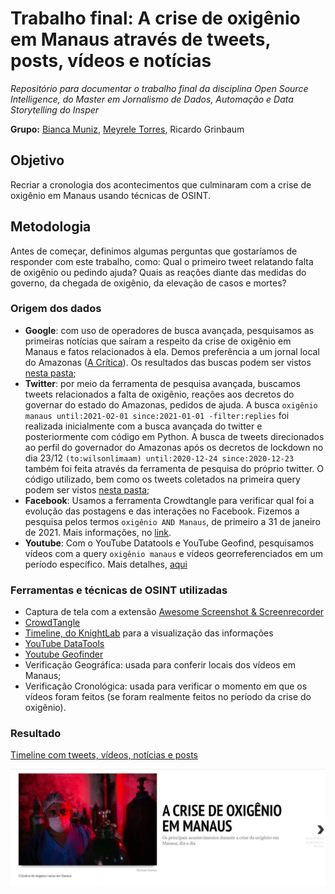 # Trabalho final: A crise de oxigênio em Manaus através de tweets, posts, vídeos e notícias
_Repositório para documentar o trabalho final da disciplina Open Source Intelligence, do Master em Jornalismo de Dados, Automação e Data Storytelling do Insper_

**Grupo:** [Bianca Muniz](https://github.com/biamuniz), [Meyrele Torres](https://github.com/meyrele), Ricardo Grinbaum

## Objetivo
Recriar a cronologia dos acontecimentos que culminaram com a crise de oxigênio em Manaus usando técnicas de OSINT.

## Metodologia
Antes de começar, definimos algumas perguntas que gostaríamos de responder com este trabalho, como: Qual o primeiro tweet relatando falta de oxigênio ou pedindo ajuda? Quais as reações diante das medidas do governo, da chegada de oxigênio, da elevação de casos e mortes?

### Origem dos dados
* **Google**: com uso de operadores de busca avançada, pesquisamos as primeiras notícias que saíram a respeito da crise de oxigênio em Manaus e fatos relacionados à ela. Demos preferência a um jornal local do Amazonas ([A Crítica](https://www.acritica.com/)). Os resultados das buscas podem ser vistos [nesta pasta](https://github.com/biamuniz/trabalhofinal_osint/tree/main/dados_e_codigo);
* **Twitter**: por meio da ferramenta de pesquisa avançada, buscamos tweets relacionados a falta de oxigênio, reações aos decretos do governar do estado do Amazonas, pedidos de ajuda. A busca `oxigênio manaus until:2021-02-01 since:2021-01-01 -filter:replies` foi realizada inicialmente com a busca avançada do twitter e posteriormente com código em Python. A busca de tweets direcionados ao perfil do governador do Amazonas após os decretos de lockdown no dia 23/12 `(to:wilsonlimaam) until:2020-12-24 since:2020-12-23` também foi feita através da ferramenta de pesquisa do próprio twitter. O código utilizado, bem como os tweets coletados na primeira query podem ser vistos [nesta pasta](https://github.com/biamuniz/trabalhofinal_osint/tree/main/dados_e_codigo);
* **Facebook**: Usamos a ferramenta Crowdtangle para verificar qual foi a evolução das postagens e das interações no Facebook. Fizemos a pesquisa pelos termos `oxigênio AND Manaus`, de primeiro a 31 de janeiro de 2021. Mais informações, no [link](https://github.com/biamuniz/trabalhofinal_osint/blob/main/dados_e_codigo/facebook_analise.md).
* **Youtube**: Com o YouTube Datatools e YouTube Geofind, pesquisamos vídeos com a query `oxigênio manaus` e vídeos georreferenciados em um período específico. Mais detalhes, [aqui](https://github.com/biamuniz/trabalhofinal_osint/blob/main/dados_e_codigo/YouTube.md)

### Ferramentas e técnicas de OSINT utilizadas
* Captura de tela com a extensão [Awesome Screenshot & Screenrecorder](https://chrome.google.com/webstore/detail/awesome-screenshot-screen/nlipoenfbbikpbjkfpfillcgkoblgpmj?hl=pt-BR)
* [CrowdTangle](https://www.crowdtangle.com/)
* [Timeline, do KnightLab](https://timeline.knightlab.com/) para a visualização das informações
* [YouTube DataTools](https://tools.digitalmethods.net/netvizz/youtube/)
* [Youtube Geofinder](https://mattw.io/youtube-geofind/location)
* Verificação Geográfica: usada para conferir locais dos vídeos em Manaus;
* Verificação Cronológica: usada para verificar o momento em que os vídeos foram feitos (se foram realmente feitos no período da crise do oxigênio).

### Resultado

[Timeline com tweets, vídeos, notícias e posts](https://cdn.knightlab.com/libs/timeline3/latest/embed/index.html?source=1rSdCUTY3X_lSa7BlqKDsLKcJ1haucr5LO2nKXBtFhTM&font=Default&lang=pt-br&initial_zoom=2&height=650)

![Alt text](https://raw.githubusercontent.com/biamuniz/trabalhofinal_osint/main/media_timeline/TimelineJS-Embed.png)
